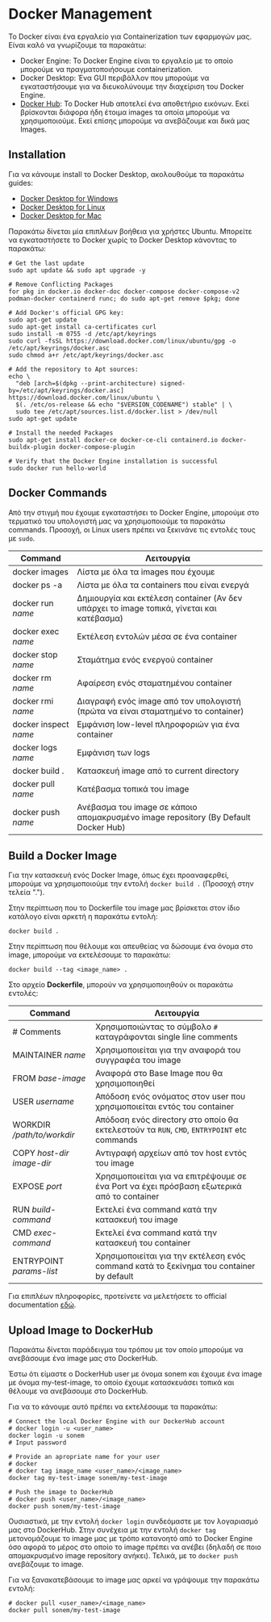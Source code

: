 # Docker Management

Το Docker είναι ένα εργαλείο για Containerization των εφαρμογών μας. Είναι καλό να γνωρίζουμε τα παρακάτω:
- Docker Engine: Το Docker Engine είναι το εργαλείο με το οποίο μπορούμε να πραγματοποιήσουμε containerization.
- Docker Desktop: Ένα GUI περιβάλλον που μπορούμε να εγκαταστήσουμε για να διευκολύνουμε την διαχείριση του Docker Engine.
- [Docker Hub](https://hub.docker.com/): Το Docker Hub αποτελεί ένα αποθετήριο εικόνων. Εκεί βρίσκονται διάφορα ήδη έτοιμα images τα οποία μπορούμε να χρησιμοποιούμε. Εκεί επίσης μπορούμε να ανεβάζουμε και δικά μας Images.

## Installation

Για να κάνουμε install το Docker Desktop, ακολουθούμε τα παρακάτω guides:
- [Docker Desktop for Windows](https://docs.docker.com/desktop/install/windows-install/)
- [Docker Desktop for Linux](https://docs.docker.com/desktop/install/linux-install/)
- [Docker Desktop for Mac](https://docs.docker.com/desktop/install/mac-install/)

Παρακάτω δίνεται μία επιπλέων βοήθεια για χρήστες Ubuntu. Μπορείτε να εγκαταστήσετε το Docker χωρίς το Docker Desktop κάνοντας το παρακάτω:
```
# Get the last update
sudo apt update && sudo apt upgrade -y

# Remove Conflicting Packages
for pkg in docker.io docker-doc docker-compose docker-compose-v2 podman-docker containerd runc; do sudo apt-get remove $pkg; done

# Add Docker's official GPG key:
sudo apt-get update
sudo apt-get install ca-certificates curl
sudo install -m 0755 -d /etc/apt/keyrings
sudo curl -fsSL https://download.docker.com/linux/ubuntu/gpg -o /etc/apt/keyrings/docker.asc
sudo chmod a+r /etc/apt/keyrings/docker.asc

# Add the repository to Apt sources:
echo \
  "deb [arch=$(dpkg --print-architecture) signed-by=/etc/apt/keyrings/docker.asc] https://download.docker.com/linux/ubuntu \
  $(. /etc/os-release && echo "$VERSION_CODENAME") stable" | \
  sudo tee /etc/apt/sources.list.d/docker.list > /dev/null
sudo apt-get update

# Install the needed Packages
sudo apt-get install docker-ce docker-ce-cli containerd.io docker-buildx-plugin docker-compose-plugin

# Verify that the Docker Engine installation is successful
sudo docker run hello-world
```

## Docker Commands

Από την στιγμή που έχουμε εγκαταστήσει το Docker Engine, μπορούμε στο τερματικό του υπολογιστή μας να χρησιμοποιούμε τα παρακάτω commands. Προσοχή, οι Linux users πρέπει να ξεκινάνε τις εντολές τους με `sudo`.

| Command               | Λειτουργία                                                                                |
| --------------------- | ----------------------------------------------------------------------------------------- |
| docker images         | Λίστα με όλα τα images που έχουμε                                                         |
| docker ps -a          | Λίστα με όλα τα containers που είναι ενεργά                                               |
| docker run _name_     | Δημιουργία και εκτέλεση container (Αν δεν υπάρχει το image τοπικά, γίνεται και κατέβασμα) |
| docker exec _name_    | Εκτέλεση εντολών μέσα σε ένα container                                                    |
| docker stop _name_    | Σταμάτημα ενός ενεργού container                                                          |
| docker rm _name_      | Αφαίρεση ενός σταματημένου container                                                      |
| docker rmi _name_     | Διαγραφή ενός image από τον υπολογιστή (πρώτα να είναι σταματημένο το container)          |
| docker inspect _name_ | Εμφάνιση low-level πληροφοριών για ένα container                                          |
| docker logs _name_    | Εμφάνιση των logs                                                                         |
| docker build .        | Κατασκευή image από το current directory                                                  |
| docker pull _name_    | Κατέβασμα τοπικά του image                                                                |
| docker push _name_    | Ανέβασμα του image σε κάποιο απομακρυσμένο image repository (By Default Docker Hub)       |

## Build a Docker Image

Για την κατασκευή ενός Docker Image, όπως έχει προαναφερθεί, μπορούμε να χρησιμοποιούμε την εντολή `docker build .` (Προσοχή στην τελεία ".").

Στην περίπτωση που το Dockerfile του image μας βρίσκεται στον ίδιο κατάλογο είναι αρκετή η παρακάτω εντολή:
```
docker build .
```

Στην περίπτωση που θέλουμε και απευθείας να δώσουμε ένα όνομα στο image, μπορούμε να εκτελέσουμε το παρακάτω:
```
docker build --tag <image_name> .
```

Στο αρχείο **Dockerfile**, μπορούν να χρησιμοποιηθούν οι παρακάτω εντολές:

| Command                     | Λειτουργία                                                                                 |
| --------------------------- | ------------------------------------------------------------------------------------------ |
| # Comments                  | Χρησιμοποιώντας το σύμβολο `#` καταγράφονται single line comments                          |
| MAINTAINER _name_           | Χρησιμοποιείται για την αναφορά του συγγραφέα του image                                    |
| FROM _base-image_           | Αναφορά στο Base Image που θα χρησιμοποιηθεί                                               |
| USER _username_             | Απόδοση ενός ονόματος στον user που χρησιμοποιείται εντός του container                    |
| WORKDIR _/path/to/workdir_  | Απόδοση ενός directory στο οποίο θα εκτελεστούν τα `RUN`, `CMD`, `ENTRYPOINT` etc commands |
| COPY _host-dir_ _image-dir_ | Αντιγραφή αρχείων από τον host εντός του image                                             |
| EXPOSE _port_               | Χρησιμοποιείται για να επιτρέψουμε σε ένα Port να έχει πρόσβαση εξωτερικά από το container |
| RUN _build-command_         | Εκτελεί ένα command κατά την κατασκευή του image                                           |
| CMD _exec-command_          | Εκτελεί ένα command κατά την κατασκευή του container                                       |
| ENTRYPOINT _params-list_    | Χρησιμοποιείται για την εκτέλεση ενός command κατά το ξεκίνημα του container by default    |

Για επιπλέων πληροφορίες, προτείνετε να μελετήσετε το official documentation [εδώ](https://docs.docker.com/reference/dockerfile/).

## Upload Image to DockerHub

Παρακάτω δίνεται παράδειγμα του τρόπου με τον οποίο μπορούμε να ανεβάσουμε ένα image μας στο DockerHub.

Έστω ότι είμαστε ο DockerHub user με όνομα sonem και έχουμε ένα image με όνομα my-test-image, το οποίο έχουμε κατασκευάσει τοπικά και θέλουμε να ανεβάσουμε στο DockerHub.

Για να το κάνουμε αυτό πρέπει να εκτελέσουμε τα παρακάτω:
```
# Connect the local Docker Engine with our DockerHub account
# docker login -u <user_name>
docker login -u sonem
# Input password

# Provide an apropriate name for your user
# docker 
# docker tag image_name <user_name>/<image_name>
docker tag my-test-image sonem/my-test-image

# Push the image to DockerHub
# docker push <user_name>/<image_name>
docker push sonem/my-test-image
```
Ουσιαστικά, με την εντολή `docker login` συνδεόμαστε με τον λογαριασμό μας στο DockerHub. Στην συνέχεια με την εντολή `docker tag` μετονομάζουμε το image μας με τρόπο κατανοητό από το Docker Engine όσο αφορά το μέρος στο οποίο το image πρέπει να ανέβει (δηλαδή σε ποιο απομακρυσμένο image repository ανήκει). Τελικά, με το `docker push` ανεβάζουμε το image.

Για να ξανακατεβάσουμε το image μας αρκεί να γράψουμε την παρακάτω εντολή:
```
# docker pull <user_name>/<image_name>
docker pull sonem/my-test-image
```
